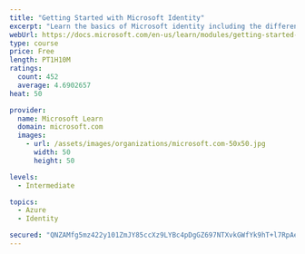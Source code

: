 ```yaml
---
title: "Getting Started with Microsoft Identity"
excerpt: "Learn the basics of Microsoft identity including the different types of tokens, account types, and supported topologies."
webUrl: https://docs.microsoft.com/en-us/learn/modules/getting-started-identity/
type: course
price: Free
length: PT1H10M
ratings:
  count: 452
  average: 4.6902657
heat: 50

provider:
  name: Microsoft Learn
  domain: microsoft.com
  images:
    - url: /assets/images/organizations/microsoft.com-50x50.jpg
      width: 50
      height: 50

levels:
  - Intermediate

topics:
  - Azure
  - Identity

secured: "QNZAMfg5mz422y101ZmJY85ccXz9LYBc4pDgGZ697NTXvkGWfYk9hT+l7RpAenCM5APsgPLK/HZ4AgLt2HNizvslqUDVcQQ3BLq7EuMwnSwJJtH2OYvmWKFTLDkpmMd3O6qsCX16S3Z0ZOPw3TW/YIpRojICgV3Q5nY+waGxvYgIYNYlF8c2+7InyOCH9ytDE7hfIFaKva+dEdLPzptJOHX/z9ZTyOrqGDlHDcFbvA9VlDvIv8a2a7bIqubPlKMGq9SihvG2jfWkRrIOpIoFlMbND5QBC8S1+vNyU+bVyHbMaQhwRh+dgC3qiRKW4dNPOcoGB1QdmN8A6H1ujxUt9Gwd8rdE39B3HJ/F8MYlrvQSNlt9j2KaiT249+DY2BV4iyFHC0hNZNQyzz5JxnyUFsCVsiUmHHO3+YvwiCeqpD0=;or1FINQsduaICeLDwZkVyQ=="
---
```


